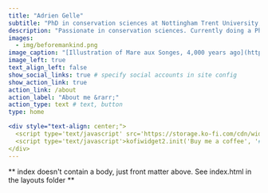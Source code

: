 ```yaml
---
title: "Adrien Gelle"
subtitle: "PhD in conservation sciences at Nottingham Trent University, School of Animal, Rural and Environmental Sciences"
description: "Passionate in conservation sciences. Currently doing a PhD to help improve monitoring techniques of endangered/vulnerable species."
images:
  - img/beforemankind.png
image_caption: "[Illustration of Mare aux Songes, 4,000 years ago](https://www.naturepl.com/stock-photo/illustration-of-mare-aux-songes-4000-years-ago-all-of-the-animals-in-this/search/detail-0_01561856.html). All of the animals in this image, apart from the Echo Parakeet (Psittacula eques), Pink pigeon (Nesoenas mayeri) Mauritius kestrel (Falco punctatus) and Mauritius fruit bat (Pteropus niger) are extinct. [**© Julian Hume**](https://www.naturepl.com/search?s=julian+hume)"
image_left: true
text_align_left: false
show_social_links: true # specify social accounts in site config
show_action_link: true
action_link: /about
action_label: "About me &rarr;"
action_type: text # text, button
type: home

<div style="text-align: center;">
  <script type='text/javascript' src='https://storage.ko-fi.com/cdn/widget/Widget_2.js'></script>
  <script type='text/javascript'>kofiwidget2.init('Buy me a coffee', '#72a4f2', 'M4M018588Z');kofiwidget2.draw();</script>
</div>
---
```


** index doesn't contain a body, just front matter above.
See index.html in the layouts folder **
